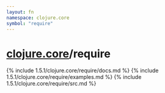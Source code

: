 ```yaml
---
layout: fn
namespace: clojure.core
symbol: "require"
---
```


# [clojure.core](../)/require

{% include 1.5.1/clojure.core/require/docs.md %}
{% include 1.5.1/clojure.core/require/examples.md %}
{% include 1.5.1/clojure.core/require/src.md %}

